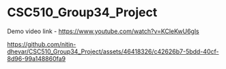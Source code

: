# CSC510_Group34_Project

Demo video link - https://www.youtube.com/watch?v=KCleKwU6gls


https://github.com/nitin-dhevar/CSC510_Group34_Project/assets/46418326/c42626b7-5bdd-40cf-8d96-99a148860fa9

